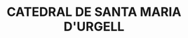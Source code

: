---
layout: patrimoni-details
title:  "CATEDRAL DE SANTA MARIA D'URGELL"
collections: ["patrimoni-arquitectonic", "bcin-existents"]
coordinates:
  - group1:
        - [1.461640250314537, 42.357962739327213]
        - [1.461640558294596, 42.357973174345624]
        - [1.461712036342784, 42.357971838771618]
        - [1.461711369481723, 42.357953054229107]
        - [1.461755255350488, 42.357952808675769]
        - [1.461755062022132, 42.35796073355435]
        - [1.461795573625435, 42.35796044270591]
        - [1.461796344589504, 42.357951899725279]
        - [1.461863855440593, 42.357951762527847]
        - [1.461864219417194, 42.357959903502348]
        - [1.461994616776662, 42.357958941089855]
        - [1.46199495829972, 42.357950705272557]
        - [1.462063317806864, 42.357950370726307]
        - [1.462059347817734, 42.358072776057746]
        - [1.462227529841738, 42.358073780634832]
        - [1.462233008234496, 42.357895277367135]
        - [1.46224079097652, 42.357895059586454]
        - [1.462247645321855, 42.357894847868614]
        - [1.46224769618134, 42.357892762373744]
        - [1.462256162367439, 42.357891624239372]
        - [1.462267051718085, 42.35788916259515]
        - [1.462278257857827, 42.357885244875455]
        - [1.462287930171384, 42.357880785034936]
        - [1.462295498652238, 42.357876088354288]
        - [1.462303383921221, 42.357869935598622]
        - [1.462310152061679, 42.357863454930381]
        - [1.462315151327446, 42.35785741992354]
        - [1.462318752276587, 42.357851053232629]
        - [1.46232224441616, 42.357843381221301]
        - [1.462324854476863, 42.357834393516775]
        - [1.462325313664463, 42.357827098056305]
        - [1.46232496742842, 42.35781822715888]
        - [1.462322629986257, 42.357810268330873]
        - [1.462320520333519, 42.357804503044427]
        - [1.46231689211517, 42.35779756999019]
        - [1.462311722446175, 42.357790407640714]
        - [1.462304037338727, 42.357782585694999]
        - [1.462297212695274, 42.357776965777397]
        - [1.462288408290626, 42.357771788691878]
        - [1.462282225591141, 42.357768680797321]
        - [1.462273172153753, 42.357765065002859]
        - [1.462264659479344, 42.357762343087131]
        - [1.462249963203287, 42.357759433910438]
        - [1.462250553900907, 42.357740979166401]
        - [1.462320324211174, 42.357740454774031]
        - [1.462324979541322, 42.357445740376519]
        - [1.462204805747843, 42.35744478193179]
        - [1.462205780504813, 42.357419047378954]
        - [1.462202567234511, 42.357419133010559]
        - [1.462102063119217, 42.357417463489988]
        - [1.462102094483017, 42.357417463910764]
        - [1.462104699265978, 42.357380128231924]
        - [1.461971312331322, 42.357385924448906]
        - [1.461971230463258, 42.357395515936304]
        - [1.461712261196031, 42.357380358409344]
        - [1.461703103428494, 42.357444437621602]
        - [1.461715163941521, 42.357445851173836]
        - [1.461681035752504, 42.357662981469723]
        - [1.461662109273029, 42.357662927404874]
        - [1.461643494621823, 42.357662581980186]
        - [1.461640054384855, 42.357688300099781]
        - [1.461635391169892, 42.357769911353756]
        - [1.461635669252091, 42.357873806705491]
        - [1.461640250314537, 42.357962739327213]
---